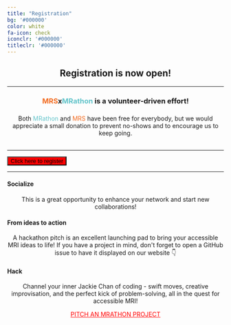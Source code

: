 ```yaml
---
title: "Registration"
bg: '#000000'
color: white
fa-icon: check
iconclr: '#000000'
titleclr: '#000000'
---
```




<center><h2>Registration is now open!</h2></center>

<hr>


<center><h3><span style="color:#f26c22;">MRS</span>x<span style="color:#63c4ca;">MRathon</span> is a volunteer-driven effort!</h3></center>

<center><p style="font-size:22px;">

Both <span style="color:#63c4ca;">MRathon</span> and <span style="color:#f26c22;">MRS</span> have been free for everybody, but we would appreciate a small donation to prevent no-shows and to encourage us to keep going. <br><br>

<!-- As a thank you, every donation of $50 will include a VIP ticket and a free drink at the MRathon Highlights after-party on May 9 (following the ISMRM closing reception) -->
</p></center>

***

<a href="https://sites.google.com/view/mrsxmrathon2025/registration" target="_blank"><button class="accordion" style="background-color:red;">Click here to register</button></a>

***

<div class="row features">
  <div class="col s12 m4 feature">
    <center><i class="fa fa-comments-o fa-4x fa-align-center fa-fade">
    </i></center>
    <h4> Socialize </h4>
    <p style="text-align:center"> This is a great opportunity to enhance your network and start new collaborations! </p>
  </div>
  <div class="col s12 m4 feature">
    <center><i class="fa-solid fa-laptop fa-4x fa-align-center fa-fade">
    </i></center>
    <h4> From ideas to action </h4>
    <p style="text-align:center">A hackathon pitch is an excellent launching pad to bring your accessible MRI ideas to life! If you have a project in mind, don't forget to open a GitHub issue to have it displayed on our website 👇</p>
  </div>
  <div class="col s12 m4 feature">
    <center><i class="fas fa-user-ninja fa-4x fa-fade">
    </i></center>
    <h4> Hack </h4>
    <p style="text-align:center"> Channel your inner Jackie Chan of coding - swift moves, creative improvisation, and the perfect kick of problem-solving, all in the quest for accessible MRI!</p>
  </div>
</div>


<center><a class="waves-effect waves-light btn" href="https://github.com/mrathon/idea-pitches/issues/new/choose" target="blank" style="background-color:white;color:red;">PITCH AN MRATHON PROJECT</a></center>

